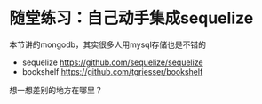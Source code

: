 # 随堂练习：自己动手集成sequelize

本节讲的mongodb，其实很多人用mysql存储也是不错的

- sequelize https://github.com/sequelize/sequelize
- bookshelf https://github.com/tgriesser/bookshelf

想一想差别的地方在哪里？